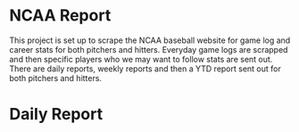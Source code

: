 # NCAA Report

This project is set up to scrape the NCAA baseball website for game log and career stats for both pitchers and hitters. Everyday game logs are scrapped and then specific players who we may want to follow stats are sent out. There are daily reports, weekly reports and then a YTD report sent out for both pitchers and hitters. 


# Daily Report




